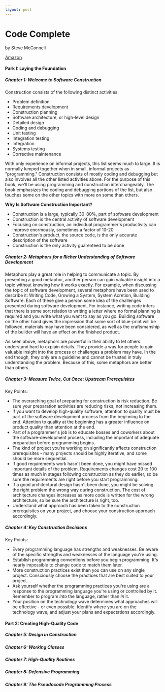 ```yaml
---
layout: post
---
```


# Code Complete
by Steve McConnell

[Amazon](https://www.amazon.com/Code-Complete-Practical-Handbook-Construction/dp/0735619670)

#### Park I: Laying the Foundation

##### Chapter 1: Welcome to Software Construction

Construction consists of the following distinct activities:

* Problem definition
* Requirements development
* Construction planning
* Software architecture, or high-level design
* Detailed design
* Coding and debugging
* Unit testing
* Integration testing
* Integration
* Systems testing
* Corrective maintenance

With only experience on informal projects, this list seems much to large. It is normally lumped together
when in small, informal projects as "programming." Construction consists of mostly coding and debugging but
also involves all the other listed activities above. For the purpose of this book, we'll be using programming
and construction interchangeably. The book emphasizes the coding and debugging portions of the list, but also touches
some on the other topics with more on some than others.

**Why Is Software Construction Important?**
* Construction is a large, typically 30-80%, part of software development
* Construction is the central activity of software development
* Focusing on construction, an individual programmer's productivity can improve enormously, sometimes a factor of 10-20
* Construction's product, the source code, is the only accurate description of the software
* Construction is the only activity guarenteed to be done



##### Chapter 2: Metaphors for a Richer Understanding of Software Development

Metaphors play a great role in helping to communicate a topic. By presenting a good metaphor, another person can
gain valuable insight into a topic without knowing how it works exactly. For example, when discussing the topic
of software development, several metaphors have been used to describe it: Writing Code, Growing a System, System Acretion,
Building Software. Each of these give a person some idea of the challenges presented during software development. For
instance, writing code infers that there is some sort relation to writing a letter where no formal planning is required
and you write what you want to say as you go. Building software on the other hand gives the impression that some sort of
blue-print will be followed, materials may have been considered, as well as the craftsmanship of the builder will
have an effect on the finished product.

As seen above, metaphors are powerful in their ability to let others understand hard to explain details. They provide
a way for people to gain valuable insight into the process or challenges a problem may have. In the end though, they
only are a guideline and cannot be trusted in truly understanding the problem. Because of this, some metaphors are better
than others.



##### Chapter 3: Measure Twice, Cut Once: Upstream Prerequisites

Key Points:

* The overarching goal of preparing for construction is risk reduction. Be sure your preparation activities are reducing
risks, not increasing them.
* If you want to develop high-quality software, attention to quality must be part of the software development process
from the beginning to the end. Attention to quality at the beginning has a greater influence on product quality than
attention at the end.
* Part of a programmer's job is to educate bosses and coworkers about the software-development process, including the
important of adequate preparation before programming begins.
* The kind of project you're working on significantly affects construction prerequisites - many projects should be
highly iterative, and some should be more sequential.
* If good requirements work hasn't been done, you might have missed important details of the problem. Requirements
changes cost 20 to 100 times as much in stages following construction as they do earlier, so be sure the requirements
are right before you start programming.
* If a good architectural design hasn't been done, you might be solving the right problem the wrong way during
construction. The cost of architecture changes increases as more code is written for the wrong architecture, so be sure
the architecture is right, too.
* Understand what approach has been taken to the construction prerequisites on your project, and choose your
construction approach accordingly.


##### Chapter 4: Key Construction Decisions

Key Points:

* Every programming language has strengths and weaknesses. Be aware of the specific strengths and weaknesses of the
language you're using.
* Establish programming conventions before you begin programming. It's nearly impossible to change code to match them
later.
* More construction practices exist than you can use on any single project. Consciously choose the practices that are
best suited to your project.
* Ask yourself whether the programming practices you're using are a response to the programming language you're using or
controlled by it. Remember to program _into_ the language, rather than _in_ it.
* Your position on the technology wave determines what approaches will be effective - or even possible. Identify where
you are on the technology wave, and adjust your plans and expectations accordingly.



#### Part 2: Creating High-Quality Code

##### Chapter 5: Design in Construction

##### Chapter 6: Working Classes

##### Chapter 7: High-Quality Routines

##### Chapter 8: Defensive Programming

##### Chapter 9: The Pseudocode Programming Process
